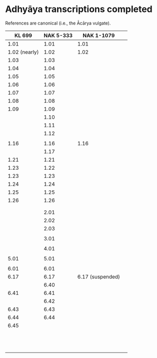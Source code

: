 # Adhyāya transcriptions completed

References are canonical (i.e., the Ācārya vulgate).

| KL 699        | NAK 5-333 | NAK 1-1079       |      |
| ------------- | --------- | ---------------- | ---- |
| 1.01          | 1.01      | 1.01             |      |
| 1.02 (nearly) | 1.02      | 1.02             |      |
| 1.03          | 1.03      |                  |      |
| 1.04          | 1.04      |                  |      |
| 1.05          | 1.05      |                  |      |
| 1.06          | 1.06      |                  |      |
| 1.07          | 1.07      |                  |      |
| 1.08          | 1.08      |                  |      |
| 1.09          | 1.09      |                  |      |
|               | 1.10      |                  |      |
|               | 1.11      |                  |      |
|               | 1.12      |                  |      |
|               |           |                  |      |
| 1.16          | 1.16      | 1.16             |      |
|               | 1.17      |                  |      |
| 1.21          | 1.21      |                  |      |
| 1.23          | 1.22      |                  |      |
| 1.23          | 1.23      |                  |      |
| 1.24          | 1.24      |                  |      |
| 1.25          | 1.25      |                  |      |
| 1.26          | 1.26      |                  |      |
|               |           |                  |      |
|               |           |                  |      |
|               | 2.01      |                  |      |
|               | 2.02      |                  |      |
|               | 2.03      |                  |      |
|               |           |                  |      |
|               | 3.01      |                  |      |
|               |           |                  |      |
|               | 4.01      |                  |      |
|               |           |                  |      |
| 5.01          | 5.01      |                  |      |
|               |           |                  |      |
| 6.01          | 6.01      |                  |      |
| 6.17          | 6.17      | 6.17 (suspended) |      |
|               | 6.40      |                  |      |
| 6.41          | 6.41      |                  |      |
|               | 6.42      |                  |      |
| 6.43          | 6.43      |                  |      |
| 6.44          | 6.44      |                  |      |
| 6.45          |           |                  |      |
|               |           |                  |      |
|               |           |                  |      |
|               |           |                  |      |
|               |           |                  |      |
|               |           |                  |      |
|               |           |                  |      |
|               |           |                  |      |
|               |           |                  |      |
|               |           |                  |      |
|               |           |                  |      |
|               |           |                  |      |
|               |           |                  |      |

